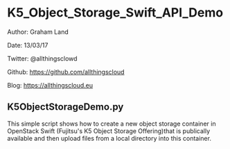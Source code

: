 # K5_Object_Storage_Swift_API_Demo

Author: Graham Land

Date: 13/03/17

Twitter: @allthingsclowd

Github: https://github.com/allthingscloud

Blog: https://allthingscloud.eu

## K5ObjectStorageDemo.py

This simple script shows how to create a new object storage container in OpenStack Swift (Fujitsu's K5 Object Storage Offering)that is publically available and then upload files from a local directory into this container.
